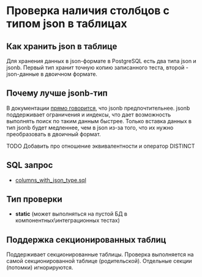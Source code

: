 # Проверка наличия столбцов с типом json в таблицах

## Как хранить json в таблице

Для хранения данных в json-формате в PostgreSQL есть два типа json и jsonb.
Первый тип хранит точную копию записанного теста, второй - json-данные в двоичном формате.

## Почему лучше jsonb-тип

В документации [прямо говорится](https://postgrespro.ru/docs/postgresql/17/datatype-json), что jsonb предпочтительнее.
jsonb поддерживает ограничения и индексы, что дает возможность выполнять поиск по таким данным быстрее.
Только вставка данных в тип jsonb будет медленнее, чем в json из-за того, что их нужно преобразовать в двоичный формат.

TODO Добавить про отношение эквивалентности и оператор DISTINCT

## SQL запрос

- [columns_with_json_type.sql](https://github.com/mfvanek/pg-index-health-sql/blob/master/sql/columns_with_json_type.sql)

## Тип проверки

- **static** (может выполняться на пустой БД в компонентных\интеграционных тестах)

## Поддержка секционированных таблиц

Поддерживает секционированные таблицы.
Проверка выполняется на самой секционированной таблице (родительской). Отдельные секции (потомки) игнорируются.
